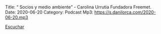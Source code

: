 Title: “ Socios y medio ambiente” - Carolina Urrutia Fundadora Freemet.
Date: 2020-06-20
Category: Podcast
Mp3: https://s.danilorca.com/2020-06-20.mp3

<a href="https://s.danilorca.com/2020-06-20.mp3" type="audio/mpeg">
Escuchar
</a>
